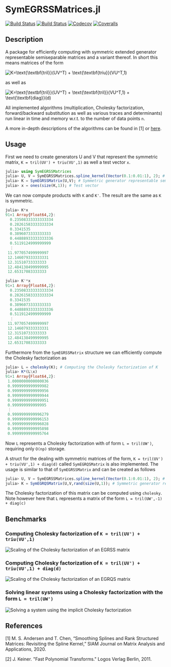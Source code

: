 # SymEGRSSMatrices.jl

[![Build Status](https://travis-ci.com/mipals/SymEGRSSMatrices.jl.svg?branch=master)](https://travis-ci.com/mipals/SymEGRSSMatrices.jl)
[![Build Status](https://ci.appveyor.com/api/projects/status/github/mipals/SymEGRSSMatrices.jl?svg=true)](https://ci.appveyor.com/project/mipals/SymEGRSSMatrices-jl)
[![Codecov](https://codecov.io/gh/mipals/SymEGRSSMatrices.jl/branch/master/graph/badge.svg)](https://codecov.io/gh/mipals/SymEGRSSMatrices.jl)
[![Coveralls](https://coveralls.io/repos/github/mipals/SymEGRSSMatrices.jl/badge.svg?branch=master)](https://coveralls.io/github/mipals/SymEGRSSMatrices.jl?branch=master)

## Description
A package for efficiently computing with symmetric extended generator representable semiseparable matrices and a variant thereof. In short this means matrices of the form

<img src="https://latex.codecogs.com/svg.latex?\dpi{100}&space;K=\text{\textbf{tril}}(UV^T)&space;&plus;&space;\text{\textbf{triu}}(V^TU,1),&\quad%20U,V\in\mathbb{R}^{n\times%20p}" title="K=\text{\textbf{tril}}(UV^T) + \text{\textbf{triu}}(VU^T,1)" />

as well as

<img src="https://latex.codecogs.com/svg.latex?\dpi{100}&space;K=\text{\textbf{tril}}(UV^T)&space;&plus;&space;\text{\textbf{tril}}(VU^T,1)&space;&plus;&space;\text{\textbf{diag}}(d),&\quad%20U,V\in\mathbb{R}^{n\times%20p},&space;d\in\mathbb{R}^n" title="K=\text{\textbf{tril}}(UV^T) + \text{\textbf{tril}}(VU^T,1) + \text{\textbf{diag}}(d)" />

All implemented algorithms (multiplication, Cholesky factorization, forward/backward substitution as well as various traces and determinants) run linear in time and memory w.r.t. to the number of data points ```n```.

A more in-depth descriptions of the algorithms can be found in [1] or [here](https://github.com/mipals/SmoothingSplines.jl/blob/master/mt_mikkel_paltorp.pdf).

## Usage
First we need to create generators U and V that represent the symmetric matrix, ```K = tril(UV') + triu(VU',1)``` as well a test vector ```x```.
```julia
julia> using SymEGRSSMatrices
julia> U, V = SymEGRSSMatrices.spline_kernel(Vector(0.1:0.01:1), 2); # Creating input such that K is positive definite
julia> K = SymEGRSSMatrix(U,V); # Symmetric generator representable semiseparable matrix
julia> x = ones(size(K,1)); # Test vector
```
We can now compute products with ```K``` and ```K'```. The result are the same as ```K``` is symmetric.
```julia
julia> K*x
91×1 Array{Float64,2}:
  0.23508333333333334
  0.28261583333333334
  0.3341535          
  0.3896073333333333 
  0.44888933333333336
  0.5119124999999999 
  ⋮                  
 11.977057499999997  
 12.146079333333331  
 12.31510733333333   
 12.484138499999995  
 12.65317083333333 

julia> K'*x
91×1 Array{Float64,2}:
  0.23508333333333334
  0.28261583333333334
  0.3341535          
  0.3896073333333333 
  0.44888933333333336
  0.5119124999999999 
  ⋮                  
 11.977057499999997  
 12.146079333333331  
 12.31510733333333   
 12.484138499999995  
 12.65317083333333  
```

Furthermore from the ```SymEGRSSMatrix``` structure we can efficiently compute the Cholesky factorization as
```julia 
julia> L = cholesky(K); # Computing the Cholesky factorization of K
julia> K*(L\x)
91×1 Array{Float64,2}:
 1.0000000000000036
 0.9999999999999982
 0.9999999999999956
 0.9999999999999944
 0.9999999999999951
 0.999999999999995 
 ⋮                 
 0.9999999999996279
 0.9999999999996153
 0.9999999999996028
 0.9999999999995898
 0.9999999999995764
```
Now ```L``` represents a Cholesky factorization with of form ```L = tril(UW')```, requiring only ```O(np)``` storage. 

A struct for the dealing with symmetric matrices of the form, ```K = tril(UV') + triu(VU',1) + diag(d)``` called ```SymEGRQSMatrix``` is also implemented. The usage is similar to that of ```SymEGRSSMatrix``` and can be created as follows
```julia
julia> U, V = SymEGRSSMatrices.spline_kernel(Vector(0.1:0.01:1), 2); # Creating input such that K is positive definite
julia> K = SymEGRQSMatrix(U,V,rand(size(U,1)); # Symmetric generator representable semiseparable matrix + diagonal
```
The Cholesky factorization of this matrix can be computed using ```cholesky```. Note however here that ```L``` represents a matrix of the form ```L = tril(UW',-1) + diag(c)```

## Benchmarks
### Computing Cholesky factorization of ```K = tril(UV') + triu(VU',1)```
![Scaling of the Cholesky factorization of an EGRSS matrix](https://i.imgur.com/NFqfreO.png)
### Computing Cholesky factorization of ```K = tril(UV') + triu(VU',1) + diag(d)```
![Scaling of the Cholesky factorization of an EGRQS matrix](https://i.imgur.com/IuupJSP.png)
### Solving linear systems using a Cholesky factorization with the form ```L = tril(UW')```
![Solving a system using the implicit Cholesky factorization](https://i.imgur.com/mYBNTSr.png)

## References
[1] M. S. Andersen and T. Chen, “Smoothing Splines and Rank Structured Matrices: Revisiting the Spline Kernel,” SIAM Journal on Matrix Analysis and Applications, 2020.

[2] J. Keiner. "Fast Polynomial Transforms." Logos Verlag Berlin, 2011.
